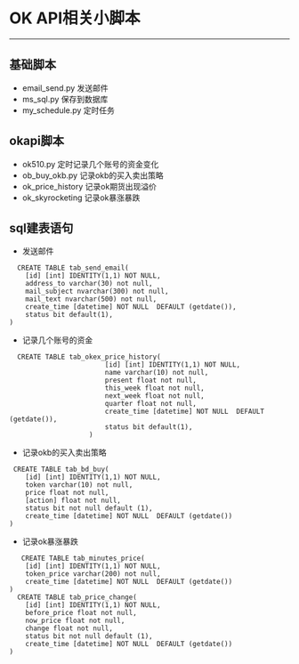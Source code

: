 # OK API相关小脚本

---

## 基础脚本

- email_send.py 发送邮件
- ms_sql.py 保存到数据库
- my_schedule.py 定时任务 

## okapi脚本
- ok510.py  定时记录几个账号的资金变化
- ob_buy_okb.py 记录okb的买入卖出策略
- ok_price_history 记录ok期货出现溢价
- ok_skyrocketing 记录ok暴涨暴跌



## sql建表语句

- 发送邮件
```
  CREATE TABLE tab_send_email(
	[id] [int] IDENTITY(1,1) NOT NULL,
	address_to varchar(30) not null,
	mail_subject nvarchar(300) not null,
	mail_text nvarchar(500) not null,
	create_time [datetime] NOT NULL  DEFAULT (getdate()),
	status bit default(1),
)
```

- 记录几个账号的资金
```
  CREATE TABLE tab_okex_price_history(
                    	[id] [int] IDENTITY(1,1) NOT NULL,
                    	name varchar(10) not null,
                    	present float not null,
                    	this_week float not null,
                    	next_week float not null,
                    	quarter float not null,
                    	create_time [datetime] NOT NULL  DEFAULT (getdate()),
                    	status bit default(1),
                    )
```

- 记录okb的买入卖出策略
```
 CREATE TABLE tab_bd_buy(
	[id] [int] IDENTITY(1,1) NOT NULL,
	token varchar(10) not null,
	price float not null,
	[action] float not null,
	status bit not null default (1),
	create_time [datetime] NOT NULL  DEFAULT (getdate())
)
```

- 记录ok暴涨暴跌
```
   CREATE TABLE tab_minutes_price(
	[id] [int] IDENTITY(1,1) NOT NULL,
	token_price varchar(200) not null,
	create_time [datetime] NOT NULL  DEFAULT (getdate())
)
  CREATE TABLE tab_price_change(
	[id] [int] IDENTITY(1,1) NOT NULL,
	before_price float not null,
	now_price float not null,
	change float not null,
	status bit not null default (1),
	create_time [datetime] NOT NULL  DEFAULT (getdate())
)
```